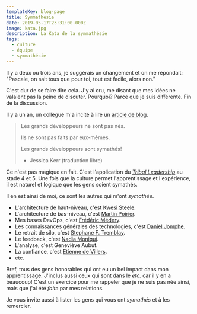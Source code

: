 ```yaml
---
templateKey: blog-page
title: Symmathésie
date: 2019-05-17T23:31:00.000Z
image: kata.jpg
description: La Kata de la symmathésie
tags:
  - culture
  - équipe
  - symmathésie
---
```


Il y a deux ou trois ans, je suggèrais un changement et on me répondait:
"Pascale, on sait tous que pour toi, tout est facile, alors non."

C'est dur de se faire dire cela.
J'y ai cru, me disant que mes idées ne valaient pas la peine de discuter.
Pourquoi?
Parce que je suis différente.
Fin de la discussion.

Il y a un an, un collègue m'a incité à lire un [article de blog](https://the-composition.com/the-origins-of-opera-and-the-future-of-programming-bcdaf8fbe960).

> Les grands développeurs ne sont pas nés.
>
> Ils ne sont pas faits par eux-mêmes.
>
> Les grands développeurs sont symathés!
>
> - Jessica Kerr (traduction libre)

Ce n'est pas magique en fait.
C'est l'application du [_Tribal Leadership_](https://www.triballeadership.net/) au stade 4 et 5.
Une fois que la culture permet l'apprentissage et l'expérience, il est naturel et logique que les gens soient symathés.

Il en est ainsi de moi, ce sont les autres qui m'ont _symathée_.

- L'architecture de haut-niveau, c'est [Kwesi Steele](https://www.linkedin.com/in/kwesisteele/).
- L'architecture de bas-niveau, c'est [Martin Poirier](https://www.linkedin.com/in/mpoiriert/).
- Mes bases DevOps, c'est [Frédéric Médery](https://www.linkedin.com/in/fredericmedery/).
- Les connaissances générales des technologies, c'est [Daniel Jomphe](https://www.linkedin.com/in/danieljomphe/).
- Le retrait de silo, c'est [Stephane F. Tremblay](https://www.linkedin.com/in/stephane-f-tremblay-43a27b/).
- Le feedback, c'est [Nadia Moniqui](https://www.linkedin.com/in/moniqui-nadia-24219142/).
- L'analyse, c'est Geneviève Aubut.
- La confiance, c'est [Etienne de Villers](https://www.linkedin.com/in/edevillers/).
- etc.

Bref, tous des gens honorables qui ont eu un bel impact dans mon apprentissage.
J'inclus aussi ceux qui sont dans le _etc._ car il y en a beaucoup!
C'est un exercice pour me rappeler que je ne suis pas née ainsi, mais que j'ai été _faite_ par mes relations.

Je vous invite aussi à lister les gens qui vous ont _symathés_ et à les remercier.
